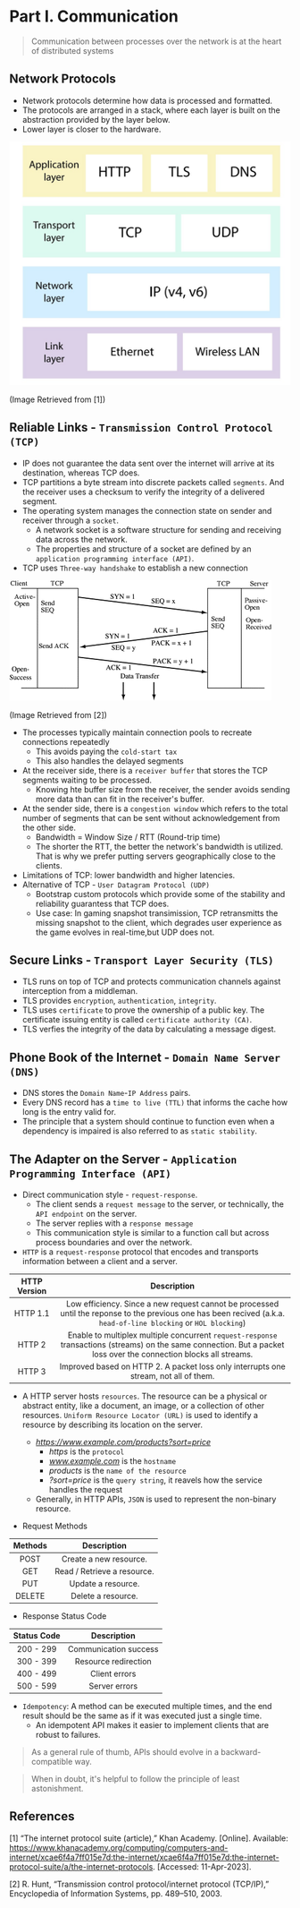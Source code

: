 # Part I. Communication

> Communication between processes over the network is at the heart of distributed systems

## Network Protocols

- Network protocols determine how data is processed and formatted. 
- The protocols are arranged in a stack, where each layer is built on the abstraction provided by the layer below.
- Lower layer is closer to the hardware.

![internet_protocol_suite](./img/internet_protocol_suite.jpg)

(Image Retrieved from [1])


## Reliable Links - `Transmission Control Protocol (TCP)`

- IP does not guarantee the data sent over the internet will arrive at its destination, whereas TCP does.
- TCP partitions a byte stream into discrete packets called `segments`. And the receiver uses a checksum to verify the integrity of a delivered segment.
- The operating system manages the connection state on sender and receiver through a `socket`.
    - A network socket is a software structure for sending and receiving data across the network.
    - The properties and structure of a socket are defined by an `application programming interface (API)`.
- TCP uses `Three-way handshake` to establish a new connection

![three-way_handshake](./img/Three-way_handshake.gif)

(Image Retrieved from [2])

- The processes typically maintain connection pools to recreate connections repeatedly
    - This avoids paying the `cold-start tax`
    - This also handles the delayed segments
- At the receiver side, there is a `receiver buffer` that stores the TCP segments waiting to be processed.
    - Knowing hte buffer size from the receiver, the sender avoids sending more data than can fit in the receiver's buffer.
- At the sender side, there is a `congestion window` which refers to the total number of segments that can be sent without acknowledgement from the other side.
    - Bandwidth = Window Size / RTT (Round-trip time)
    - The shorter the RTT, the better the network's bandwidth is utilized. That is why we prefer putting servers geographically close to the clients.
- Limitations of TCP: lower bandwidth and higher latencies.
- Alternative of TCP - `User Datagram Protocol (UDP)`
    - Bootstrap custom protocols which provide some of the stability and reliability guarantess that TCP does.
    - Use case: In gaming snapshot transimission, TCP retransmitts the missing snapshot to the client, which degrades user experience as the game evolves in real-time,but UDP does not.


## Secure Links - `Transport Layer Security (TLS)`

- TLS runs on top of TCP and protects communication channels against interception from a middleman.
- TLS provides `encryption`, `authentication`, `integrity`.
- TLS uses `certificate` to prove the ownership of a public key. The certificate issuing entity is called `certificate authority (CA)`.
- TLS verfies the integrity of the data by calculating a message digest.


## Phone Book of the Internet - `Domain Name Server (DNS)`

- DNS stores the `Domain Name`-`IP Address` pairs.
- Every DNS record has a `time to live (TTL)` that informs the cache how long is the entry valid for.
- The principle that a system should continue to function even when a dependency is impaired is also referred to as `static stability`.


## The Adapter on the Server - `Application Programming Interface (API)`

- Direct communication style - `request-response`.
    - The client sends a `request message` to the server, or technically, the `API endpoint` on the server.
    - The server replies with a `response message`
    - This communication style is similar to a function call but across process boundaries and over the network.
- `HTTP` is a `request-response` protocol that encodes and transports information between a client and a server.

| **HTTP Version**      | **Description** |
| :----: | :----: |
| HTTP 1.1      | Low efficiency. Since a new request cannot be processed until the reponse to the previous one has been recived (a.k.a. `head-of-line blocking` or `HOL blocking`)       |
| HTTP 2   | Enable to multiplex multiple concurrent `request-response` transactions (streams) on the same connection. But a packet loss over the connection blocks all streams.       |
| HTTP 3   | Improved based on HTTP 2. A packet loss only interrupts one stream, not all of them.        |

- A HTTP server hosts `resources`. The resource can be a physical or abstract entity, like a document, an image, or a collection of other resources. `Uniform Resource Locator (URL)` is used to identify a resource by describing its location on the server.
    - *https://www.example.com/products?sort=price*
        - *https* is the `protocol`
        - *www.example.com* is the `hostname`
        - *products* is the `name of the resource`
        - *?sort=price* is the `query string`, it reavels how the service handles the request
    - Generally, in HTTP APIs, `JSON` is used to represent the non-binary resource.

- Request Methods

| **Methods**      | **Description** |
| :----: | :----: |
| POST      | Create a new resource.      |
| GET   | Read / Retrieve a resource.     |
| PUT   | Update a resource.              |
| DELETE   | Delete a resource.           |

- Response Status Code

| **Status Code**      | **Description** |
| :----: | :----: |
| 200 - 299      | Communication success      |
| 300 - 399      | Resource redirection      |
| 400 - 499      | Client errors      |
| 500 - 599      | Server errors      |

- `Idempotency`: A method can be executed multiple times, and the end result should be the same as if it was executed just a single time.
    - An idempotent API makes it easier to implement clients that are robust to failures.

> As a general rule of thumb, APIs should evolve in a backward-compatible way.

> When in doubt, it's helpful to follow the principle of least astonishment.


## References
[1] “The internet protocol suite (article),” Khan Academy. [Online]. Available: https://www.khanacademy.org/computing/computers-and-internet/xcae6f4a7ff015e7d:the-internet/xcae6f4a7ff015e7d:the-internet-protocol-suite/a/the-internet-protocols. [Accessed: 11-Apr-2023]. 

[2] R. Hunt, “Transmission control protocol/internet protocol (TCP/IP),” Encyclopedia of Information Systems, pp. 489–510, 2003. 